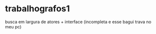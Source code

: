# trabalhografos1
 busca em largura de atores + interface (incompleta e esse bagui trava no meu pc)
